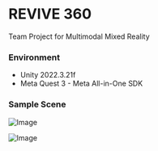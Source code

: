 # REVIVE 360
Team Project for Multimodal Mixed Reality

### Environment
* Unity 2022.3.21f
* Meta Quest 3 - Meta All-in-One SDK

### Sample Scene

![Image](https://github.com/user-attachments/assets/70324e1e-4cfd-44fd-bcb9-cba5c2696920)

![Image](https://github.com/user-attachments/assets/37dfd86e-8163-4e34-991c-a1cfa5c10a56)
